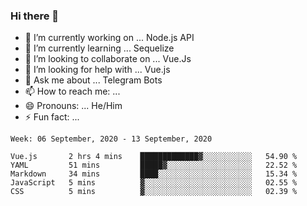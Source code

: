 ### Hi there 👋

- 🔭 I’m currently working on ... Node.js API
- 🌱 I’m currently learning ... Sequelize
- 👯 I’m looking to collaborate on ... Vue.Js
- 🤔 I’m looking for help with ... Vue.js
- 💬 Ask me about ... Telegram Bots 
- 📫 How to reach me: ... 
- 😄 Pronouns: ... He/Him
- ⚡ Fun fact: ... 


<!--START_SECTION:waka-->
```text
Week: 06 September, 2020 - 13 September, 2020

Vue.js       2 hrs 4 mins    █████████████▓░░░░░░░░░░░   54.90 % 
YAML         51 mins         █████▓░░░░░░░░░░░░░░░░░░░   22.52 % 
Markdown     34 mins         ████░░░░░░░░░░░░░░░░░░░░░   15.34 % 
JavaScript   5 mins          ▓░░░░░░░░░░░░░░░░░░░░░░░░   02.55 % 
CSS          5 mins          ▓░░░░░░░░░░░░░░░░░░░░░░░░   02.39 % 
```
<!--END_SECTION:waka-->

<!--
**therealstein/therealstein** is a ✨ _special_ ✨ repository because its `README.md` (this file) appears on your GitHub profile.

Here are some ideas to get you started:

- 🔭 I’m currently working on ...
- 🌱 I’m currently learning ...
- 👯 I’m looking to collaborate on ...
- 🤔 I’m looking for help with ...
- 💬 Ask me about ...
- 📫 How to reach me: ...
- 😄 Pronouns: ...
- ⚡ Fun fact: ...
-->
